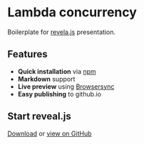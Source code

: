 # Lambda concurrency

Boilerplate for [revela.js](http://lab.hakim.se/reveal-js/) presentation.

## Features

- **Quick installation** via [npm](https://www.npmjs.com/)
- **Markdown** support
- **Live preview** using [Browsersync](http://www.browsersync.io/)
- **Easy publishing** to github.io

## Start reveal.js

[Download](https://github.com/htanjo/reveal-boilerplate/archive/master.zip) or [view on GitHub](https://github.com/htanjo/reveal-boilerplate)
